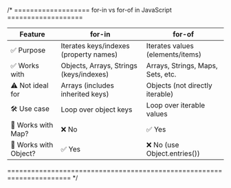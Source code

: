 /*
=================== for-in vs for-of in JavaScript ===================



| Feature                  | for-in                                 | for-of                               |
|--------------------------|-----------------------------------------|--------------------------------------|
| ✅ Purpose              | Iterates keys/indexes (property names)  | Iterates values (elements/items)     |
| ✅ Works with           | Objects, Arrays, Strings (keys/indexes) | Arrays, Strings, Maps, Sets, etc.    |
| ⚠️ Not ideal for        | Arrays (includes inherited keys)        | Objects (not directly iterable)      |
| 🛠️ Use case            | Loop over object keys                   | Loop over iterable values            |
| 🔁 Works with Map?      | ❌ No                                   | ✅ Yes                               |
| 🔁 Works with Object?   | ✅ Yes                                  | ❌ No (use Object.entries())         |

======================================================================
*/

